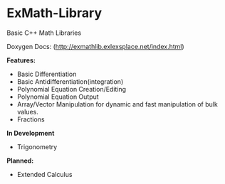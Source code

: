 # ExMath-Library
Basic C++ Math Libraries

Doxygen Docs: (http://exmathlib.exlexsplace.net/index.html)

**Features:**
* Basic Differentiation
* Basic Antidifferentiation(integration)
* Polynomial Equation Creation/Editing
* Polynomial Equation Output
* Array/Vector Manipulation for dynamic and fast manipulation of bulk values.
* Fractions

**In Development**
* Trigonometry

**Planned:**
* Extended Calculus
